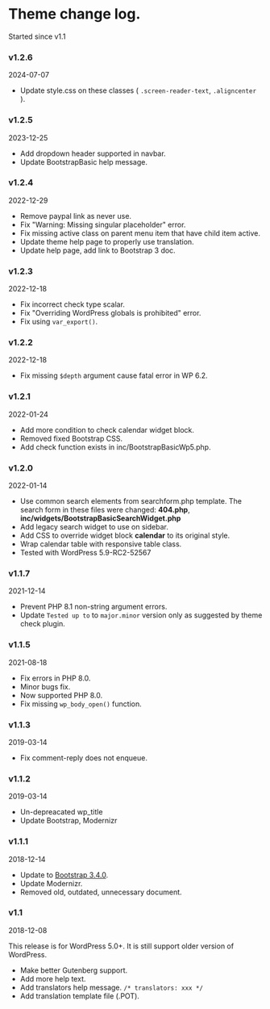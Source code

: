 # Theme change log.
Started since v1.1

### v1.2.6
2024-07-07

* Update style.css on these classes ( `.screen-reader-text`, `.aligncenter` ).

### v1.2.5
2023-12-25

* Add dropdown header supported in navbar.
* Update BootstrapBasic help message.

### v1.2.4
2022-12-29

* Remove paypal link as never use.
* Fix "Warning: Missing singular placeholder" error.
* Fix missing active class on parent menu item that have child item active.
* Update theme help page to properly use translation.
* Update help page, add link to Bootstrap 3 doc.

### v1.2.3
2022-12-18

* Fix incorrect check type scalar.
* Fix "Overriding WordPress globals is prohibited" error.
* Fix using `var_export()`.

### v1.2.2
2022-12-18

* Fix missing `$depth` argument cause fatal error in WP 6.2.

### v1.2.1
2022-01-24

* Add more condition to check calendar widget block.
* Removed fixed Bootstrap CSS.
* Add check function exists in inc/BootstrapBasicWp5.php.

### v1.2.0
2022-01-14

* Use common search elements from searchform.php template. The search form in these files were changed: **404.php**, **inc/widgets/BootstrapBasicSearchWidget.php**
* Add legacy search widget to use on sidebar.
* Add CSS to override widget block **calendar** to its original style.
* Wrap calendar table with responsive table class.
* Tested with WordPress 5.9-RC2-52567

### v1.1.7
2021-12-14

* Prevent PHP 8.1 non-string argument errors.
* Update `Tested up to` to `major.minor` version only as suggested by theme check plugin.

### v1.1.5
2021-08-18

* Fix errors in PHP 8.0.
* Minor bugs fix.
* Now supported PHP 8.0.
* Fix missing `wp_body_open()` function.

### v1.1.3
2019-03-14

* Fix comment-reply does not enqueue.

### v1.1.2
2019-03-14

* Un-depreacated wp_title
* Update Bootstrap, Modernizr

### v1.1.1
2018-12-14

* Update to [Bootstrap 3.4.0](https://blog.getbootstrap.com/2018/12/13/bootstrap-3-4-0/).
* Update Modernizr.
* Removed old, outdated, unnecessary document.

### v1.1
2018-12-08

This release is for WordPress 5.0+. It is still support older version of WordPress.
* Make better Gutenberg support.
* Add more help text.
* Add translators help message. `/* translators: xxx */`
* Add translation template file (.POT).